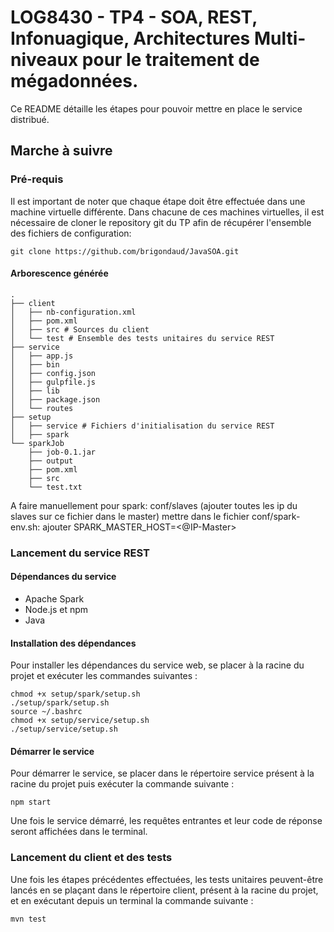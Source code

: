 # LOG8430 - TP4 - SOA, REST, Infonuagique, Architectures Multi-niveaux pour le traitement de mégadonnées.

Ce README détaille les étapes pour pouvoir mettre en place le service distribué.



## Marche à suivre

### Pré-requis

Il est important de noter que chaque étape doit être effectuée dans une machine virtuelle différente.
Dans chacune de ces machines virtuelles, il est nécessaire de cloner le repository git du TP afin de récupérer l'ensemble des fichiers de configuration:
```
git clone https://github.com/brigondaud/JavaSOA.git
```

#### Arborescence générée
```
.
├── client
│   ├── nb-configuration.xml
│   ├── pom.xml
│   ├── src # Sources du client
│   └── test # Ensemble des tests unitaires du service REST
├── service
│   ├── app.js
│   ├── bin
│   ├── config.json
│   ├── gulpfile.js
│   ├── lib
│   ├── package.json
│   └── routes
├── setup
│   ├── service # Fichiers d'initialisation du service REST
│   ├── spark
└── sparkJob
    ├── job-0.1.jar
    ├── output
    ├── pom.xml
    ├── src
    └── test.txt
```

A faire manuellement pour spark:
conf/slaves (ajouter toutes les ip du slaves sur ce fichier dans le master)
mettre dans le fichier conf/spark-env.sh: ajouter SPARK_MASTER_HOST=<@IP-Master>

### Lancement du service REST

#### Dépendances du service
- Apache Spark
- Node.js et npm
- Java

#### Installation des dépendances

Pour installer les dépendances du service web, se placer à la racine du projet et exécuter les commandes suivantes :
```
chmod +x setup/spark/setup.sh
./setup/spark/setup.sh
source ~/.bashrc
chmod +x setup/service/setup.sh
./setup/service/setup.sh
```

#### Démarrer le service
Pour démarrer le service, se placer dans le répertoire service présent à la racine du projet puis exécuter la commande suivante :
```
npm start
```
Une fois le service démarré, les requêtes entrantes et leur code de réponse seront affichées dans le terminal.

### Lancement du client et des tests

Une fois les étapes précédentes effectuées, les tests unitaires peuvent-être lancés en se plaçant dans le répertoire client, présent à la racine du projet, et en exécutant depuis un terminal la commande suivante :
```
mvn test
```
